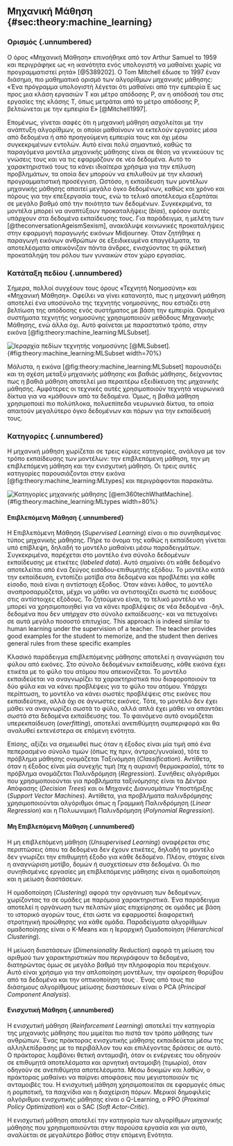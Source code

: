 ## Μηχανική Μάθηση {#sec:theory:machine_learning}

### Ορισμός {.unnumbered}

Ο όρος «Μηχανική Μάθηση» επινοήθηκε από τον Arthur Samuel το 1959 και περιγράφηκε ως «η ικανότητα ενός υπολογιστή να μαθαίνει χωρίς να προγραμματιστεί ρητά» [@5389202]. Ο Tom Mitchell έδωσε το 1997 έναν διάσημο, πιο μαθηματικό ορισμό των αλγορίθμων μηχανικής μάθησης: «Ένα πρόγραμμα υπολογιστή λέγεται ότι μαθαίνει από την εμπειρία Ε ως προς μια κλάση εργασιών Τ και μέτρο απόδοσης Ρ, αν η απόδοσή του στις εργασίες της κλάσης Τ, όπως μετράται από το μέτρο απόδοσης Ρ, βελτιώνεται με την εμπειρία Ε» [@Mitchell1997]. 

Επομένως, γίνεται σαφές ότι η μηχανική μάθηση ασχολείται με την ανάπτυξη αλγορίθμων, οι οποίοι μαθαίνουν να εκτελούν εργασίες μέσα από δεδομένα ή από προηγούμενη εμπειρία τους και όχι μέσω συγκεκριμένων εντολών. Αυτό είναι πολύ σημαντικό, καθώς τα παραγόμενα μοντέλα μηχανικής μάθησης είναι σε θέση να γενικεύουν τις γνώσεις τους και να τις εφαρμόζουν σε νέα δεδομένα. Αυτό το χαρακτηριστικό τους τα κάνει ιδιαίτερα χρήσιμα για την επίλυση προβλημάτων, τα οποία δεν μπορούν να επιλυθούν με την κλασική προγραμματιστική προσέγγιση.  Ωστόσο, η εκπαίδευση των μοντέλων μηχανικής μάθησης απαιτεί μεγάλο όγκο δεδομένων, καθώς και χρόνο και πόρους για την επεξεργασία τους, ενώ το τελικό αποτέλεσμα εξαρτάται σε μεγάλο βαθμό από την ποιότητα των δεδομένων. Συγκεκριμένα, τα μοντέλα μπορεί να αναπτύξουν προκαταλήψεις (*bias*), εφόσον αυτές υπάρχουν στα δεδομένα εκπαίδευσης τους. Για παράδειγμα, η μελέτη των [@theconversationAgeismSexism], ανακάλυψε κοινωνικές προκαταλήψεις στην εφαρμογή παραγωγής εικόνων Midjourney. Όταν ζητήθηκε η παραγωγή εικόνων ανθρώπων σε εξειδικευμένα επαγγέλματα, τα αποτελέσματα απεικόνιζαν πάντα άνδρες, ενισχύοντας τη φύλετική προκατάληψη του ρόλου των γυναικών στον χώρο εργασίας.

### Κατάταξη πεδίου {.unnumbered}

Σήμερα, πολλοί συγχέουν τους όρους «Τεχνητή Νοημοσύνη» και «Μηχανική Μάθηση». Οφείλει να γίνει κατανοητό, πως η μηχανική μάθηση αποτελεί ένα υποσύνολο της τεχνητής νοημοσύνης, που εστιάζει στη βελτίωση της απόδοσης ενός συστήματος με βάση την εμπειρία. Ορισμένα συστήματα τεχνητής νοημοσύνης χρησιμοποιούν μεθόδους Μηχανικής Μάθησης, ενώ άλλα όχι. Αυτό φαίνεται με παραστατικό τρόπο, στην εικόνα [@fig:theory:machine_learning:MLSubset]. 

![Ιεραρχία πεδίων τεχνητής νοημοσύνης [@MLSubset].](3-theory/figures/MLSubset.png){#fig:theory:machine_learning:MLSubset width=70%}

Μάλιστα, η εικόνα [@fig:theory:machine_learning:MLSubset] παρουσιάζει και τη σχέση μεταξύ μηχανικής μάθησης και βαθιάς μάθησης, δείχνοντας πως η βαθιά μάθηση αποτελεί μια περαιτέρω εξειδίκευση της μηχανικής μάθησης. Αμφότερες οι τεχνικές αυτές χρησιμοποιούν τεχνητά νευρωνικά δίκτυα για να «μάθουν» από τα δεδομένα. Όμως, η βαθιά μάθηση χρησιμοποιεί πιο πολύπλοκα, πολυεπίπεδα νευρωνικά δίκτυα, τα οποία απαιτούν μεγαλύτερο όγκο δεδομένων και πόρων για την εκπαίδευσή τους. 

### Κατηγορίες {.unnumbered}

Η μηχανική μάθηση χωρίζεται σε τρεις κύριες κατηγορίες, ανάλογα με τον τρόπο εκπαίδευσης των μοντέλων: την επιβλεπόμενη μάθηση, την μη επιβλεπόμενη μάθηση και την ενισχυτική μάθηση. Οι τρεις αυτές κατηγορίες παρουσιάζονται στην εικόνα [@fig:theory:machine_learning:MLtypes] και περιγράφονται παρακάτω.

![Κατηγορίες μηχανικής μάθησης [@em360techWhatMachine].](3-theory/figures/test.png){#fig:theory:machine_learning:MLtypes width=80%}

#### Επιβλεπόμενη Μάθηση {.unnumbered}

Η Επιβλεπόμενη Μάθηση (*Supervised Learning*) είναι ο πιο συνηθισμένος τύπος μηχανικής μάθησης. Πήρε το όνομα της καθώς η εκπαίδευση γίνεται υπό επίβλεψη, δηλαδή το μοντέλο μαθαίνει μέσω παραδειγμάτων. Συγκεκριμένα, παρέχεται στο μοντέλο ένα σύνολο δεδομένων εκπαίδευσης με ετικέτες (*labeled data*). Αυτό σημαίνει ότι κάθε δεδομένo αποτελείται από ένα ζεύγος εισόδου-επιθυμητής εξόδου. Το μοντέλο κατά την εκπαίδευση, εντοπίζει μοτίβα στα δεδομένα και προβλέπει για κάθε είσοδο, ποιά είναι η αντίστοιχη έξοδος. Όταν κάνει λάθος, το μοντέλο αναπροσαρμόζεται, μέχρι να μάθει να αντιστοιχίζει σωστά τις εισόδους στις αντίστοιχες εξόδους. Το ζητούμενο είναι, το τελικό μοντέλο να μπορεί να χρησιμοποιηθεί για να κάνει προβλέψεις σε νέα δεδομένα -δηλ. δεδομένα που δεν υπήρχαν στο σύνολο εκπαίδευσης- και να πετυχαίνει σε αυτά μεγάλο ποσοστό επιτυχίας.
This approach is indeed similar to human learning under the supervision of a
teacher. The teacher provides good examples for the student to memorize, and the student then
derives general rules from these specific examples

Κλασικό παράδειγμα επιβλεπόμενης μάθησης αποτελεί η αναγνώριση του φύλου από εικόνες. Στο σύνολο δεδομένων εκπαίδευσης, κάθε εικόνα έχει ετικέτα με το φύλο του ατόμου που απεικονίζεται. Το μοντέλο εκπαιδεύεται να αναγνωρίζει τα χαρακτηριστικά που διαφοροποιούν τα δύο φύλα και να κάνει προβλέψεις για το φύλο του ατόμου. Υπάρχει περίπτωση, το μοντέλο να κάνει σωστές προβλέψεις στις εικόνες που εκπαιδεύτηκε, αλλά όχι σε άγνωστες εικόνες. Τότε, το μοντέλο δεν έχει μάθει να αναγνωρίζει σωστά το φύλο, αλλά απλά έχει μάθει να απαντάει σωστά στα δεδομένα εκπαίδευσης του. Το φαινόμενο αυτό ονομάζεται υπερεκπαίδευση (*overfitting*), αποτελεί ανεπιθύμητη συμπεριφορά και θα αναλυθεί εκτενέστερα σε επόμενη ενότητα.

Επίσης, αξίζει να σημειωθεί πως όταν η έξοδος είναι μία τιμή από ένα πεπερασμένο σύνολο τιμών (όπως πχ πριν, άντρας/γυναίκα), τότε το πρόβλημα μάθησης ονομάζεται Ταξινόμηση (*Classification*). Αντίθετα, όταν η έξοδος είναι μία συνεχής τιμή (πχ η αυριανή θερμοκρασία), τότε το πρόβλημα ονομάζεται Παλινδρόμηση (*Regression*). Συνήθεις αλγόριθμοι που χρησιμοποιούνται για προβλήματα ταξινόμησης είναι τα Δέντρα Απόφασης (*Decision Trees*) και οι Μηχανές Διανυσμάτων Υποστήριξης (*Support Vector Machines*). Αντίθετα, για προβλήματα παλινδρόμησης χρησιμοποιούνται αλγόριθμοι όπως η Γραμμική Παλινδρόμηση (*Linear Regression*) και η Πολυωνιμική Παλινδρόμηση (*Polynomial Regression*).

#### Μη Επιβλεπόμενη Μάθηση {.unnumbered}

Η μη επιβλεπόμενη μάθηση (*Unsupervised Learning*) αναφέρεται στις περιπτώσεις όπου τα δεδομένα δεν έχουν ετικέτες, δηλαδή το μοντέλο δεν γνωρίζει την επιθυμητή έξοδο για κάθε δεδομένο. Πλέον, στόχος είναι η αναγνώριση μοτίβο, δομών ή συσχετίσεων στα δεδομένα. Οι πιο συνηθισμένες εργασίες μη επιβλεπόμενης μάθησης είναι η ομαδοποίηση και η μείωση διαστάσεων. 

Η ομαδοποίηση (*Clustering*) αφορά την οργάνωση των δεδομένων, χωρίζοντας τα σε ομάδες με παρόμοια χαρακτηριστικά. Ένα παράδειγμα αποτελεί η οργάνωση των πελατών μίας επιχείρησης σε ομάδες με βάση το ιστορικό αγορών τους, έτσι ώστε να εφαρμοστεί διαφορετική στρατηγική προώθησης για κάθε ομάδα. Παραδείγματα αλγορίθμων ομαδοποίησης είναι ο K-Means και η Ιεραρχική Ομαδοποίηση (*Hierarchical Clustering*).

Η μείωση διαστάσεων (*Dimensionality Reduction*) αφορά τη μείωση του αριθμού των χαρακτηριστικών που περιγράφουν τα δεδομένα, διατηρώντας όμως σε μεγάλο βαθμό την πληροφορία που περιέχουν. Αυτό είναι χρήσιμο για την απλοποίηση μοντέλων, την αφαίρεση θορύβου από τα δεδομένα και την οπτικοποίηση τους . Ένας από τους πιο διάσημους αλγορίθμους μείωσης διαστάσεων είναι ο PCA (*Principal Component Analysis*).

#### Ενισχυτική Μάθηση {.unnumbered}

Η ενισχυτική μάθηση (*Reinforcement Learning*) αποτελεί την κατηγορία της μηχανικής μάθησης που μιμείται πιο πιστά τον τρόπο μάθησης των ανθρώπων. Ένας πράκτορας ενισχυτικής μάθησης εκπαιδεύεται μέσω της αλληλεπίδρασης με το περιβάλλον του και επιλέγοντας δράσεις σε αυτό. Ο πράκτορας λαμβάνει θετική ανταμοιβή, όταν οι ενέργειες του οδηγούν σε επιθυμητά αποτελέσματα και αρνητική ανταμοιβή (τιμωρία), όταν οδηγούν σε ανεπιθύμητα αποτελέσματα. Μέσω δοκιμών και λαθών, ο πράκτορας μαθαίνει να παίρνει αποφάσεις που μεγιστοποιούν τις ανταμοιβές του. Η ενισχυτική μάθηση χρησιμοποιείται σε εφαρμογές όπως η ρομποτική, τα παιχνίδια και η διαχείριση πόρων. Μερικοί δημοφιλείς αλγόριθμοι ενισχυτικής μάθησης είναι ο Q-Learning, ο PPO (*Proximal Policy Optimization*) και ο SAC (*Soft Actor-Critic*).

Η ενισχυτική μάθηση αποτελεί την κατηγορία των αλγορίθμων μηχανικής μάθησης που χρησιμοποιούνται στην παρούσα εργασία και για αυτό, αναλύεται σε μεγαλύτερο βάθος στην επόμενη Ενότητα.